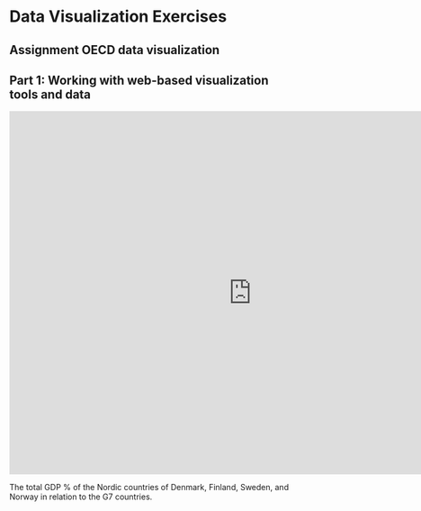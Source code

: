 # Data Visualization Exercises

## Assignment OECD data visualization

## Part 1: Working with web-based visualization tools and data

<iframe src="https://data.oecd.org/chart/5JjJ" width="860" height="645" style="border: 0" mozallowfullscreen="true" webkitallowfullscreen="true" allowfullscreen="true"><a href="https://data.oecd.org/chart/5JjJ" target="_blank">OECD Chart: General government debt, Total, % of GDP, Annual, 2015</a></iframe>

The total GDP % of the Nordic countries of Denmark, Finland, Sweden, and Norway in relation to the G7 countries.

